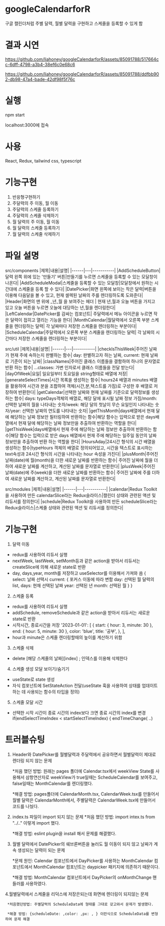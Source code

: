 # googleCalendarforR
 구글 캘린더처럼 주별 달력, 월별 달력을 구현하고 스케줄을 등록할 수 있게 함

# 결과 시연



https://github.com/liahoney/googleCalendarforR/assets/85091788/517664cc-6dff-4798-a3b4-38ef6c0e68c6



https://github.com/liahoney/googleCalendarforR/assets/85091788/ddfbb902-db98-47a4-bade-42df98f5f76c


# 실행
npm start

localhost:3000에 접속 

# 사용
React, Redux, tailwind css, typescript

# 기능구현
1. 반응형구현하기
2. 주달력의 주 이동, 월 이동
3. 주달력의 스케줄 등록하기
4. 주달력의 스케줄 삭제하기
5. 월 달력의 주 이동, 월 이동
6. 월 달력의 스케줄 등록하기
7. 월 달력의 스케줄 삭제하기

# 파일 설명
src/components
|제목|내용|설명|
|------|---|-----------|
|AddScheduleButton|달력 왼쪽 위에 있는 '만들기' 버튼|만들기를 누르면 스케줄을 등록할 수 있는 모달창이 나온다|
|AddScheduleModal|스케줄을 등록할 수 있는 모달창|모달창에서 원하는 시간대에 스케줄을 등록 할 수 있다|
|DatePicker|화면 왼쪽에 보이는 작은 달력|버튼을 이용해 다음달을 볼 수 있고, 현재 셀렉된 날짜의 주를 렌더링하도록 도와준다|
|Header|화면의 맨 위에 _년_월 을 보여주는 헤더 | 현재 년,월과 오늘 버튼을 가지고 있고 오늘 버튼을 누르면 오늘에 대당하는 년,월을 렌더링한다|
|LeftCalendar|DatePicker를 감싸는 컴포넌트| 주달력에서 메뉴 아이콘을 누르면 작은 달력이 접히고 열리는 기능을 한다|
|MonthCalendar|월달력에서 오른쪽 부분 스케줄을 렌더링하는 달력| 각 날짜마다 저장한 스케줄을 렌더링하는 부분이다|
|ScheduleCalendar|주달력에서 오른쪽 부분 스케줄을 렌더링하는 달력| 각 날짜의 시간마다 저장한 스케줄을 렌더링하는 부분이다|

src/util
|제목|내용|설명|
|------|---|-----------|
|checkIsThisWeek|주어진 날짜가 현재 주에 속하는지 판별하는 함수| day: 판별하고자 하는 날짜, current: 현재 날짜로 기준이 되는 날짜|
|classNames|주어진 클래스 이름들을 결함하여 하나의 문자열로 반환 하는 함수| ...classes: 가변 인자로서 클래스 이름들을 전달 받는다|
|dayOfWeek|요일| 일요일부터 토요일을 string형태로 배열에 저장|
|generateSelectTimes|시간 목록을 생성하는 함수|  hours24 배열과 minutes 배열을 활용하여 시간과 분을 조합하여 객체(시간,분,텍스트를 가짐)로 구성한 후 배열로 저장하여 반환한다|
|getCalendar|선택한 날짜와 현재 날짜를 기준으로 달력정보를 생성하는 함수| days: typeDays객체의 배열로, 해당 달에 표시될 날짜 정보 가짐/month: 선택한 날짜의 월을 나타내는 숫자/week: 해당 달의 첫날이 무슨 요일인지 나타내는 숫자/year: 선택한 날짜의 연도를 나타내는 숫자|
|getThisMonth|days배열에서 현재 달에 해당하는 날짜 정보만 필터링하여 반환하는 함수|해당 함수는 입력으로 받은 days배열에서 현재 달에 해당하는 날짜 정보만을 추출하여 반환하는 역할을 한다|
|getThisWeek|days배열에서 현재 주에 해당하는 날짜 정보만 추출하여 반환하는 함수|해당 함수는 입력으로 받은 days 배열에서 현재 주에 해당하는 일주일 동안의 날짜 정보만을 추출하여 반환 하는 역할을 한다|
|HoursAday|24시간 형식의 시간 배열을 생성하는 함수|typeHours 객체의 배열로 정의되어있고, 시간을 텍스트로 표시하는 text속성과 24시간 형식의 시간을 나타내는 hour 속성을 가진다|
|plusMonth|주어진 날짜(date)에 월(month)을 더한 새로운 날짜를 반환하는 함수| 주어진 날짜에 월을 더하여 새로운 날짜를 계산하고, 계산된 날짜를 문자열로 반환한다|
|plusWeek|주어진 날짜(date)에 주(week)을 더한 새로운 날짜를 반환하는 함수| 주어진 날짜에 주를 더하여 새로운 날짜를 계산하고, 계산된 날짜를 문자열로 반환한다|

src/modules
|제목|내용|설명|
|------|---|-----------|
|calendar|Redux Toolkit을 사용하여 만든 calendarSlice라는 Redux슬라이스|캘린더 상태와 관련된 액션 및 리듀서를 정의한다|
|schedule|Redux Toolkit을 사용하여 만든 scheduleSlice라는 Redux슬라이스|스케줄 상태와 관련된 액션 및 리듀서를 정의한다|


# 기능구현 
1. 달력 이동
  * redux를 사용하여 리듀서 실행 
  * nextWeek, lastWeek, setMonth등과 같은 action을 받아서 리듀서는 createSlice에 의해 새로운 state로 반환
  * day, days,year, month를 저장하고 useSelector를 이용해서 가져와 씀
{
    select: 날짜 선택시
    current: { 포커스 이동에 따라 변함
        day: 선택된 월 달력의 list,
        days: 현재 선택된 날짜
        year: 선택된 년
        month: 선택된 월
    }
}
2. 스케줄 등록
 * redux를 사용하여 리듀서 실행
 * addSchedule, removeSchedule과 같은 action을 받아서 리듀서는 새로운 state로 반환
 * 시작시간, 종료시간을 저장
  '2023-01-01': [
    {
      start: { hour: 3, minute: 30 },
      end: { hour: 5, minute: 30 },
      color: 'blue',
      title: '공부',
    },
  ],
* hour과 minute은 스케줄 렌더링할때의 높이를 계산하기 위함

3. 스케줄 삭제
 * delete [해당 스케줄의 날짜][index] ; 인덱스를 이용해 삭제한다 
4. 스케줄 생성 모달 보이기/숨기기 
 * useState로 state 생성
 * 자식 컴포넌트에 SetStateAction 전달(useState 훅을 사용하여 상태를 업데이트하는 데 사용되는 함수의 타입을 정의)
5. 스케줄 모달 시간 
 * 선택한 시작 시간이 종료 시간의 index보다 크면 
   종료 시간의 index를 변경
   if(endSelectTimeIndex < startSelectTimeIndex) {
   endTimeChange( ..)

# 트러블슈팅
1. Header와 DatePicker를 월별달력과 주달력에서 공유하면서 월별달력이 제대로 렌더링 되지 않는 문제

   *처음 했던 방법: 원래는 pages 폴더에 Calendar.tsx에서 weekView State를 사용해서 삼항연산자로 
   weekView가 true일때는 ScheduleCalendar를 보여주고, false일때는 MonthCalendar를 렌더링했다.
 
   *해결 방법: pages폴더에 CalendarMonth.tsx, CalendarWeek.tsx를 만들어서 
           월별 달력은 CalendarMonth에서, 주별달력은 CalendarWeek.tsx에 만들어서 코드를 나눴다.

2. index.ts 파일이 import 되지 않는 문제 
   *처음 했던 방법: import intex.ts from "../.." 이렇게 import 했다.

   *해결 방법: eslint plugin을 install 해서 문제를 해결했다. 

3. 월별 달력에서 DatePicker의 쉐브론버튼을 눌러도 월 이동이 되지 않고 날짜가 계속 생성되는 달력이 되는 문제 

    *문제 원인: Calendar 컴포넌트에서 DayPicker를 사용하는 MonthCalendar 컴포넌트에서 MonthCalendar 컴포넌트는 daypicker 패키지에 의존하기 때문이다.

    *해결 방법: MonthCalendar 컴포넌트에서 DayPicker의 onMonthChange 핸들러를 사용하였다.



4.월별달력에서 스케줄을 리덕스에 저장은되는데 화면에 렌더링이 되지않는 문제

     *처음했던방법: 주별달력의 ScheduleData에 형태를 그대로 갖고와서 문제가 발생했다.

     *해결 방법: {scheduleDate: ,color: ,px: , } 이런식으로 ScheduleData를 변형하여 문제 해결
  

